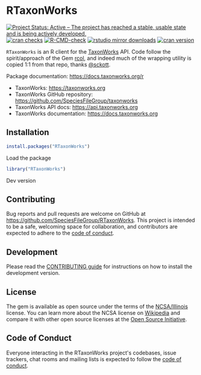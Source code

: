 RTaxonWorks
====



<!-- README.md is generated from README.Rmd. Please edit that file -->

[![Project Status: Active – The project has reached a stable, usable state and is being actively developed.](https://www.repostatus.org/badges/latest/active.svg)](https://www.repostatus.org/#active)
[![cran checks](https://cranchecks.info/badges/worst/RTaxonWorks)](https://cranchecks.info/pkgs/RTaxonWorks)
[![R-CMD-check](https://github.com/SpeciesFileGroup/RTaxonWorks/workflows/R-CMD-check/badge.svg)](https://github.com/SpeciesFileGroup/RTaxonWorks/actions)
[![rstudio mirror downloads](https://cranlogs.r-pkg.org/badges/RTaxonWorks)](https://github.com/r-hub/cranlogs.app)
[![cran version](https://www.r-pkg.org/badges/version/RTaxonWorks)](https://cran.r-project.org/package=RTaxonWorks)

`RTaxonWorks` is an R client for the [TaxonWorks](https://taxonworks.org) API. Code follow the spirit/approach of the Gem [rcol](https://github.com/sckott/rcol), and indeed much of the wrapping utility is copied 1:1 from that repo, thanks [@sckott](https://github.com/sckott).


Package documentation: https://docs.taxonworks.org/r

* TaxonWorks: https://taxonworks.org
* TaxonWorks GitHub repository: https://github.com/SpeciesFileGroup/taxonworks
* TaxonWorks API docs: https://api.taxonworks.org
* TaxonWorks documentation: https://docs.taxonworks.org

## Installation


```r
install.packages("RTaxonWorks")
```

Load the package

```r
library("RTaxonWorks")
```

Dev version

## Contributing

Bug reports and pull requests are welcome on GitHub at https://github.com/SpeciesFileGroup/RTaxonWorks. This project is intended to be a safe, welcoming space for collaboration, and contributors are expected to adhere to the [code of conduct](https://github.com/SpeciesFileGroup/RTaxonWorks/blob/main/CODE_OF_CONDUCT.md).

## Development

Please read the [CONTRIBUTING guide](CONTRIBUTING.md) for instructions on how to install the development version.

## License

The gem is available as open source under the terms of the [NCSA/Illinois](https://github.com/SpeciesFileGroup/RTaxonWorks/blob/main/LICENSE.txt) license. You can learn more about the NCSA license on [Wikipedia](https://en.wikipedia.org/wiki/University_of_Illinois/NCSA_Open_Source_License) and compare it with other open source licenses at the [Open Source Initiative](https://opensource.org/license/uoi-ncsa-php/).

## Code of Conduct

Everyone interacting in the RTaxonWorks project's codebases, issue trackers, chat rooms and mailing lists is expected to follow the [code of conduct](https://github.com/SpeciesFileGroup/RTaxonWorks/blob/main/CODE_OF_CONDUCT.md).
